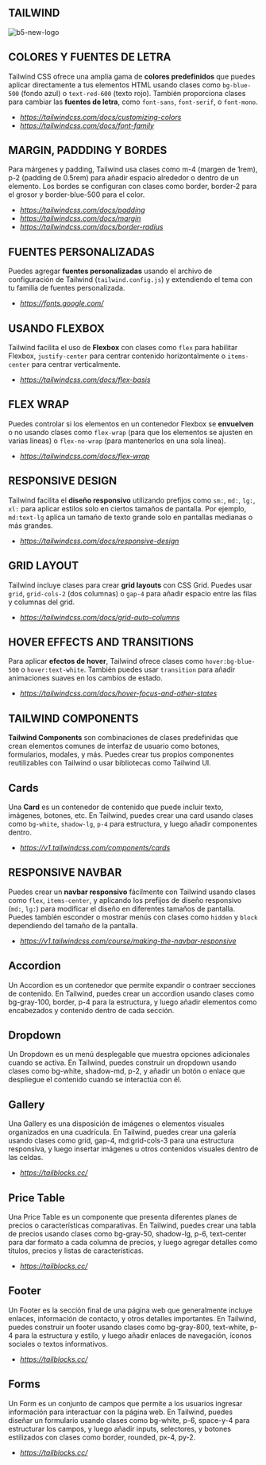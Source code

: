 ## TAILWIND 

![b5-new-logo](https://picperf.io/https://laravelnews.s3.amazonaws.com/images/tailwindcss.png)

## COLORES Y FUENTES DE LETRA
Tailwind CSS ofrece una amplia gama de **colores predefinidos** que puedes aplicar directamente a tus elementos HTML usando clases como `bg-blue-500` (fondo azul) o `text-red-600` (texto rojo). También proporciona clases para cambiar las **fuentes de letra**, como `font-sans`, `font-serif`, o `font-mono`.

- *https://tailwindcss.com/docs/customizing-colors*
- *https://tailwindcss.com/docs/font-family*

## MARGIN, PADDDING Y BORDES
Para márgenes y padding, Tailwind usa clases como m-4 (margen de 1rem), p-2 (padding de 0.5rem) para añadir espacio alrededor o dentro de un elemento. Los bordes se configuran con clases como border, border-2 para el grosor y border-blue-500 para el color.

- *https://tailwindcss.com/docs/padding*
- *https://tailwindcss.com/docs/margin*
- *https://tailwindcss.com/docs/border-radius*

## FUENTES PERSONALIZADAS
Puedes agregar **fuentes personalizadas** usando el archivo de configuración de Tailwind (`tailwind.config.js`) y extendiendo el tema con tu familia de fuentes personalizada. 

- *https://fonts.google.com/*

## USANDO FLEXBOX
Tailwind facilita el uso de **Flexbox** con clases como `flex` para habilitar Flexbox, `justify-center` para centrar contenido horizontalmente o `items-center` para centrar verticalmente.

- *https://tailwindcss.com/docs/flex-basis*

## FLEX WRAP
Puedes controlar si los elementos en un contenedor Flexbox se **envuelven** o no usando clases como `flex-wrap` (para que los elementos se ajusten en varias líneas) o `flex-no-wrap` (para mantenerlos en una sola línea).

- *https://tailwindcss.com/docs/flex-wrap*

## RESPONSIVE DESIGN
Tailwind facilita el **diseño responsivo** utilizando prefijos como `sm:`, `md:`, `lg:`, `xl:` para aplicar estilos solo en ciertos tamaños de pantalla. Por ejemplo, `md:text-lg` aplica un tamaño de texto grande solo en pantallas medianas o más grandes.

- *https://tailwindcss.com/docs/responsive-design*





## GRID LAYOUT
Tailwind incluye clases para crear **grid layouts** con CSS Grid. Puedes usar `grid`, `grid-cols-2` (dos columnas) o `gap-4` para añadir espacio entre las filas y columnas del grid.

- *https://tailwindcss.com/docs/grid-auto-columns*

## HOVER EFFECTS AND TRANSITIONS
Para aplicar **efectos de hover**, Tailwind ofrece clases como `hover:bg-blue-500` o `hover:text-white`. También puedes usar `transition` para añadir animaciones suaves en los cambios de estado.

- *https://tailwindcss.com/docs/hover-focus-and-other-states*

## TAILWIND COMPONENTS

**Tailwind Components** son combinaciones de clases predefinidas que crean elementos comunes de interfaz de usuario como botones, formularios, modales, y más. Puedes crear tus propios componentes reutilizables con Tailwind o usar bibliotecas como Tailwind UI.

## Cards
Una **Card** es un contenedor de contenido que puede incluir texto, imágenes, botones, etc. En Tailwind, puedes crear una card usando clases como `bg-white`, `shadow-lg`, `p-4` para estructura, y luego añadir componentes dentro.

- *https://v1.tailwindcss.com/components/cards*

## RESPONSIVE NAVBAR
Puedes crear un **navbar responsivo** fácilmente con Tailwind usando clases como `flex`, `items-center`, y aplicando los prefijos de diseño responsivo (`md:`, `lg:`) para modificar el diseño en diferentes tamaños de pantalla. Puedes también esconder o mostrar menús con clases como `hidden` y `block` dependiendo del tamaño de la pantalla.

- *https://v1.tailwindcss.com/course/making-the-navbar-responsive*

## Accordion
Un Accordion es un contenedor que permite expandir o contraer secciones de contenido. En Tailwind, puedes crear un accordion usando clases como bg-gray-100, border, p-4 para la estructura, y luego añadir elementos como encabezados y contenido dentro de cada sección.

## Dropdown
Un Dropdown es un menú desplegable que muestra opciones adicionales cuando se activa. En Tailwind, puedes construir un dropdown usando clases como bg-white, shadow-md, p-2, y añadir un botón o enlace que despliegue el contenido cuando se interactúa con él.

## Gallery
Una Gallery es una disposición de imágenes o elementos visuales organizados en una cuadrícula. En Tailwind, puedes crear una galería usando clases como grid, gap-4, md:grid-cols-3 para una estructura responsiva, y luego insertar imágenes u otros contenidos visuales dentro de las celdas.

- *https://tailblocks.cc/*

## Price Table
Una Price Table es un componente que presenta diferentes planes de precios o características comparativas. En Tailwind, puedes crear una tabla de precios usando clases como bg-gray-50, shadow-lg, p-6, text-center para dar formato a cada columna de precios, y luego agregar detalles como títulos, precios y listas de características.

- *https://tailblocks.cc/*

## Footer
Un Footer es la sección final de una página web que generalmente incluye enlaces, información de contacto, y otros detalles importantes. En Tailwind, puedes construir un footer usando clases como bg-gray-800, text-white, p-4 para la estructura y estilo, y luego añadir enlaces de navegación, íconos sociales o textos informativos.

- *https://tailblocks.cc/*

## Forms
Un Form es un conjunto de campos que permite a los usuarios ingresar información para interactuar con la página web. En Tailwind, puedes diseñar un formulario usando clases como bg-white, p-6, space-y-4 para estructurar los campos, y luego añadir inputs, selectores, y botones estilizados con clases como border, rounded, px-4, py-2.

- *https://tailblocks.cc/*









